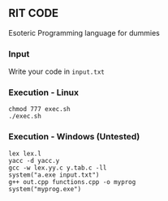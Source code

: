 ## RIT CODE

Esoteric Programming language for dummies

### Input

Write your code in `input.txt`


### Execution - Linux

```
chmod 777 exec.sh
./exec.sh
```
### Execution - Windows (Untested)

```
lex lex.l
yacc -d yacc.y
gcc -w lex.yy.c y.tab.c -ll
system("a.exe input.txt")
g++ out.cpp functions.cpp -o myprog
system("myprog.exe")

```